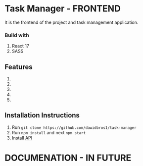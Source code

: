 # Task Manager - FRONTEND
It is the frontend of the project and task management application.

### Build with
1. React 17
2. SASS

## Features
1.
2.
3.
4.
5.

## Installation Instructions
1. Run `git clone https://github.com/dawidbros1/task-manager`
2. Run `npm install` and next `npm start`
3. Install [API](https://github.com/dawidbros1/task-manager-api)

# DOCUMENATION - IN FUTURE
